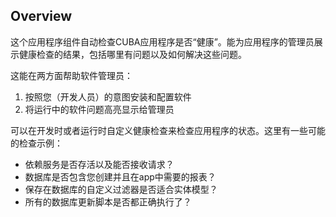 ## Overview
这个应用程序组件自动检查CUBA应用程序是否“健康”。能为应用程序的管理员展示健康检查的结果，包括哪里有问题以及如何解决这些问题。

这能在两方面帮助软件管理员：

1. 按照您（开发人员）的意图安装和配置软件
2. 将运行中的软件问题高亮显示给管理员

可以在开发时或者运行时自定义健康检查来检查应用程序的状态。这里有一些可能的检查示例：

* 依赖服务是否存活以及能否接收请求？
* 数据库是否包含您创建并且在app中需要的报表？
* 保存在数据库的自定义过滤器是否适合实体模型？
* 所有的数据库更新脚本是否都正确执行了？
